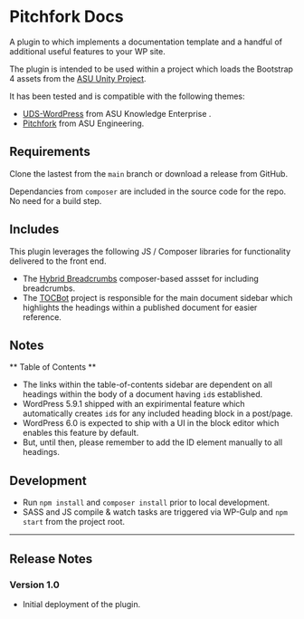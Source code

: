 # Pitchfork Docs

A plugin to which implements a documentation template and a handful of additional useful features to your WP site. 

The plugin is intended to be used within a project which loads the Bootstrap 4 assets from the [ASU Unity Project](https://github.com/asu-ke-web-services/UDS-WordPress-Theme). 

It has been tested and is compatible with the following themes:

- [UDS-WordPress](https://github.com/asu-ke-web-services/UDS-WordPress-Theme) from ASU Knowledge Enterprise . 
- [Pitchfork](https://github.com/asuengineering/pitchfork) from ASU Engineering.

## Requirements

Clone the lastest from the `main` branch or download a release from GitHub. 

Dependancies from `composer` are included in the source code for the repo. No need for a build step. 

## Includes

This plugin leverages the following JS / Composer libraries for functionality delivered to the front end.

- The [Hybrid Breadcrumbs](https://github.com/themehybrid/hybrid-breadcrumbs) composer-based assset for including breadcrumbs.
- The [TOCBot](https://github.com/tscanlin/tocbot) project is responsible for the main document sidebar which highlights the headings within a published document for easier reference. 

## Notes

** Table of Contents **
- The links within the table-of-contents sidebar are dependent on all headings within the body of a document having `id`s established.
- WordPress 5.9.1 shipped with an expirimental feature which automatically creates `id`s for any included heading block in a post/page.
- WordPress 6.0 is expected to ship with a UI in the block editor which enables this feature by default.
- But, until then, please remember to add the ID element manually to all headings. 

## Development

- Run `npm install` and `composer install` prior to local development.
- SASS and JS compile & watch tasks are triggered via WP-Gulp and `npm start` from the project root.

<hr>

## Release Notes

### Version 1.0

- Initial deployment of the plugin.
